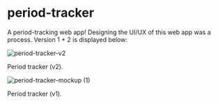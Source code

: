 # period-tracker
A period-tracking web app! 
Designing the UI/UX of this web app was a process. Version 1 + 2 is displayed below:

![period-tracker-v2](https://user-images.githubusercontent.com/96638383/177450520-9ab1f4c8-ab3f-405d-b5f7-7f0dcfc31966.PNG)

Period tracker (v2).


![period-tracker-mockup (1)](https://user-images.githubusercontent.com/96638383/174889945-fafd43bb-efab-4d47-b12f-d38ee714fac4.PNG)

Period tracker (v1).

